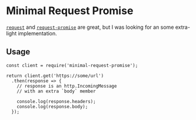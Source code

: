 # Minimal Request Promise

[`request`](https://www.npmjs.com/package/request) and [`request-promise`](https://www.npmjs.com/package/request-promise) are great, but I was looking for an some extra-light implementation.

## Usage

```
const client = require('minimal-request-promise');

return client.get('https://some/url')
  .then(response => {
    // response is an http.IncomingMessage
    // with an extra `body` member
    
    console.log(response.headers);
    console.log(response.body);
  });
```
